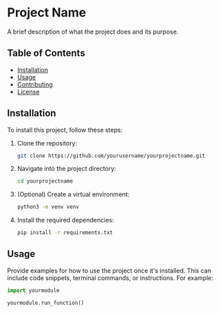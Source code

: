 # Project Name

A brief description of what the project does and its purpose.

## Table of Contents
- [Installation](#installation)
- [Usage](#usage)
- [Contributing](#contributing)
- [License](#license)

## Installation

To install this project, follow these steps:

1. Clone the repository:
    ```bash
    git clone https://github.com/yourusername/yourprojectname.git
    ```

2. Navigate into the project directory:
    ```bash
    cd yourprojectname
    ```

3. (Optional) Create a virtual environment:
    ```bash
    python3 -m venv venv
    ```

4. Install the required dependencies:
    ```bash
    pip install -r requirements.txt
    ```

## Usage

Provide examples for how to use the project once it's installed. This can include code snippets, terminal commands, or instructions. For example:

```python
import yourmodule

yourmodule.run_function()
